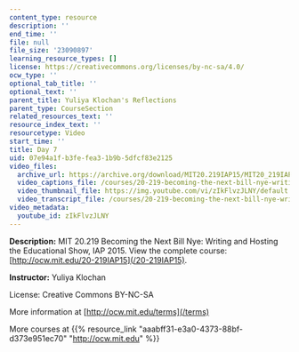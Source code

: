 ```yaml
---
content_type: resource
description: ''
end_time: ''
file: null
file_size: '23090897'
learning_resource_types: []
license: https://creativecommons.org/licenses/by-nc-sa/4.0/
ocw_type: ''
optional_tab_title: ''
optional_text: ''
parent_title: Yuliya Klochan's Reflections
parent_type: CourseSection
related_resources_text: ''
resource_index_text: ''
resourcetype: Video
start_time: ''
title: Day 7
uid: 07e94a1f-b3fe-fea3-1b9b-5dfcf83e2125
video_files:
  archive_url: https://archive.org/download/MIT20.219IAP15/MIT20_219IAP15_YK_D07_Reflections_360p.mp4
  video_captions_file: /courses/20-219-becoming-the-next-bill-nye-writing-and-hosting-the-educational-show-january-iap-2015/ff9c793e9d2c546e908ed98720a8482f_zIkFlvzJLNY.vtt
  video_thumbnail_file: https://img.youtube.com/vi/zIkFlvzJLNY/default.jpg
  video_transcript_file: /courses/20-219-becoming-the-next-bill-nye-writing-and-hosting-the-educational-show-january-iap-2015/2d868a36cb00aa734810248b9b2df007_zIkFlvzJLNY.pdf
video_metadata:
  youtube_id: zIkFlvzJLNY
---
```


**Description:** MIT 20.219 Becoming the Next Bill Nye: Writing and Hosting the Educational Show, IAP 2015. View the complete course: [http://ocw.mit.edu/20-219IAP15](/20-219IAP15).

**Instructor:** Yuliya Klochan

License: Creative Commons BY-NC-SA

More information at [http://ocw.mit.edu/terms](/terms)

More courses at {{% resource_link "aaabff31-e3a0-4373-88bf-d373e951ec70" "http://ocw.mit.edu" %}}

